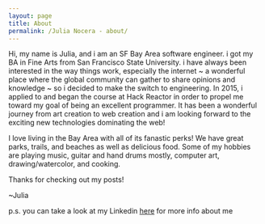 ```yaml
---
layout: page
title: About
permalink: /Julia Nocera - about/
---
```


Hi, my name is Julia, and i am an SF Bay Area software engineer. i got my BA in Fine Arts from San Francisco State University. i have always been interested in the way things work, especially the internet ~ a wonderful place where the global community can gather to share opinions and knowledge ~ so i decided to make the switch to engineering. In 2015, i applied to and began the course at Hack Reactor in order to propel me toward my goal of being an excellent programmer. It has been a wonderful journey from art creation to web creation and i am looking forward to the exciting new technologies dominating the web!

I love living in the Bay Area with all of its fanastic perks! We have great parks, trails, and beaches as well as delicious food. Some of my hobbies are playing music, guitar and hand drums mostly, computer art, drawing/watercolor, and cooking.


Thanks for checking out my posts! 

~Julia 

p.s. you can take a look at my Linkedin [here][Linkedin] for more info about me

[Linkedin]: https://www.linkedin.com/in/julianocera
